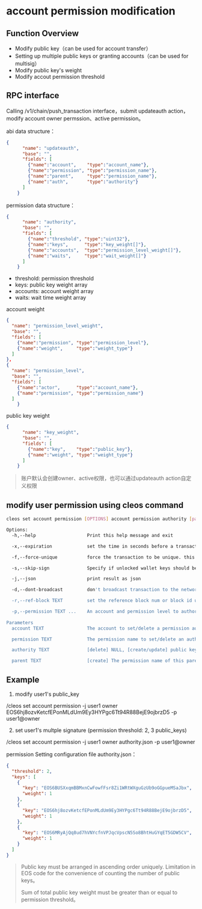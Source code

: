 # account permission modification

## Function Overview

- Modify public key（can be used for account transfer）
- Setting up multiple public keys or granting accounts（can be used for multisig）
- Modify public key's weight
- Modify accout permission threshold

## RPC interface

Calling /v1/chain/push_transaction interface，submit updateauth action，modify account owner permssion、active permission。

abi data structure：

```json
{
      "name": "updateauth",
      "base": "",
      "fields": [
        {"name":"account",    "type":"account_name"},
        {"name":"permission", "type":"permission_name"},
        {"name":"parent",     "type":"permission_name"},
        {"name":"auth",       "type":"authority"}
      ]
    }
```
permission data structure：
```json
{
      "name": "authority",
      "base": "",
      "fields": [
        {"name":"threshold", "type":"uint32"},
        {"name":"keys",      "type":"key_weight[]"},
        {"name":"accounts",  "type":"permission_level_weight[]"},
        {"name":"waits",     "type":"wait_weight[]"}
      ]
    }
```
- threshold: permission threshold
- keys: public key weight array
- accounts: account weight array
- waits: wait time weight array

account weight
```json
{
  "name": "permission_level_weight",
  "base": "",
  "fields": [
    {"name":"permission", "type":"permission_level"},
    {"name":"weight",     "type":"weight_type"}
  ]
},
{
  "name": "permission_level",
  "base": "",
  "fields": [
    {"name":"actor",      "type":"account_name"},
    {"name":"permission", "type":"permission_name"}
  ]
    }
```
public key weight
```json
{
      "name": "key_weight",
      "base": "",
      "fields": [
        {"name":"key",    "type":"public_key"},
        {"name":"weight", "type":"weight_type"}
      ]
    }
```
> 账户默认会创建owner、active权限，也可以通过updateauth action自定义权限

## modify user permission using cleos command
```bash
cleos set account permission [OPTIONS] account permission authority [parent]

Options:
  -h,--help                   Print this help message and exit

  -x,--expiration             set the time in seconds before a transaction expires, defaults to 30s

  -f,--force-unique           force the transaction to be unique. this will consume extra bandwidth and remove any protections against accidently issuing the same transaction multiple times

  -s,--skip-sign              Specify if unlocked wallet keys should be used to sign transaction

  -j,--json                   print result as json 

  -d,--dont-broadcast         don't broadcast transaction to the network (just print to stdout)

  -r,--ref-block TEXT         set the reference block num or block id used for TAPOS (Transaction as Proof-of-Stake)

  -p,--permission TEXT ...    An account and permission level to authorize, as in 'account@permission' (defaults to 'account@active')
  
Parameters
  account TEXT                The account to set/delete a permission authority for (required)

  permission TEXT             The permission name to set/delete an authority for (required)

  authority TEXT              [delete] NULL, [create/update] public key, JSON string, or filename defining the authority (required)

  parent TEXT                 [create] The permission name of this parents permission (Defaults to: "Active")
```

## Example

1. modify user1's public_key

/cleos set account permission -j user1 owner EOS6hj8ozvKetcfEPonMLdUm9Ey3HYPgc6Tt94R88BejE9ojbrzD5 -p user1@owner

2. set user1's multple signature (permission threshold: 2, 3 public_keys)

/cleos set account permission -j user1 owner authority.json -p user1@owner

permission Setting configuration file authority.json：

```JSON
{
  "threshold": 2,
  "keys": [
    {
      "key": "EOS6BUSXxqmBBMxnCwFowfFsr8Zi1WRtWXguGzUb9oGGpueMSaJbx",
      "weight": 1
    },
    {
      "key": "EOS6hj8ozvKetcfEPonMLdUm9Ey3HYPgc6Tt94R88BejE9ojbrzD5",
      "weight": 1
    },
    {
      "key": "EOS6MRyAjQq8ud7hVNYcfnVPJqcVpscN5So8BhtHuGYqET5GDW5CV",
      "weight": 1
    }
  ]
}
```

> Public key must be arranged in ascending order uniquely. Limitation in EOS code for the convenience of counting the number of public keys。
>
> Sum of total public key weight must be greater than or equal to permission threshold。
